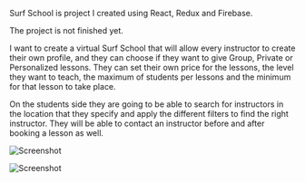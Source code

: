 Surf School is project I created using React, Redux and Firebase.

The project is not finished yet.

I want to create a virtual Surf School that will allow every instructor to create their own profile, and they can choose if they want to give Group, Private or Personalized lessons.
They can set their own price for the lessons, the level they want to teach, the maximum of students per lessons and the minimum for that lesson to take place. 

On the students side they are going to be able to search for instructors in the location that they specify and apply the different filters to find the right instructor. They will be able to contact an instructor before and after booking a lesson as well.

![Screenshot](SurfSchool.png)

![Screenshot](SurfSchoolProfile.png)
